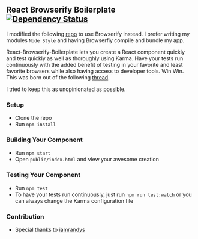 ## React Browserify Boilerplate [![Dependency Status](https://david-dm.org/yahoo/flux-examples.svg)](https://david-dm.org/TYRONEMICHAEL/react-component-boilerplate)

I modified the following [repo](https://github.com/TYRONEMICHAEL/react-component-boilerplate) to use Browserify instead. I prefer writing my modules `Node Style` and having Browserfiy compile and bundle my app.

React-Browserify-Boilerplate lets you create a React component quickly and test quickly as well as thoroughly using Karma. Have your tests run continuously with the added benefit of testing in your favorite and least favorite browsers while also having access to developer tools. Win Win. This was born out of the following [thread](https://github.com/facebook/jest/issues/116).

I tried to keep this as unopinionated as possible.

### Setup

* Clone the repo
* Run `npm install`

### Building Your Component

* Run `npm start`
* Open `public/index.html` and view your awesome creation

### Testing Your Component

* Run `npm test`
* To have your  tests run continuously, just run `npm run test:watch` or you can always change the Karma configuration file

### Contribution

* Special thanks to [iamrandys](https://github.com/iamrandys)
